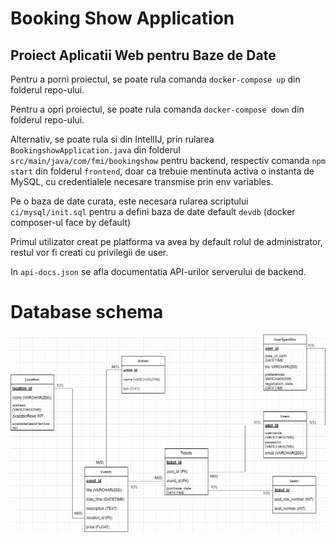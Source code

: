 # Booking Show Application
## Proiect Aplicatii Web pentru Baze de Date

Pentru a porni proiectul, se poate rula comanda `docker-compose up` din folderul repo-ului.

Pentru a opri proiectul, se poate rula comanda `docker-compose down` din folderul repo-ului.

Alternativ, se poate rula si din IntellIJ, prin rularea `BookingshowApplication.java` din folderul `src/main/java/com/fmi/bookingshow` pentru backend, respectiv comanda `npm start` din folderul `frontend`, doar ca trebuie mentinuta activa o instanta de MySQL, cu credentialele necesare transmise prin env variables.

Pe o baza de date curata, este necesara rularea scriptului `ci/mysql/init.sql` pentru a defini baza de date default `devdb` (docker composer-ul face by default)

Primul utilizator creat pe platforma va avea by default rolul de administrator, restul vor fi creati cu privilegii de user.

In `api-docs.json` se afla documentatia API-urilor serverului de backend.

# Database schema
![Database schema](../Booking_Tickets.jpg)
